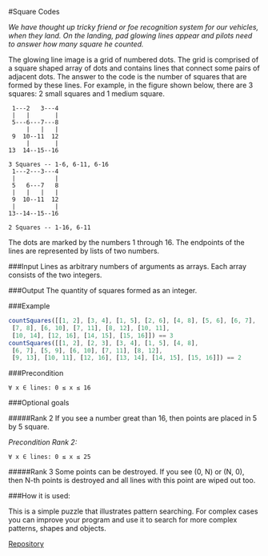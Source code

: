 #Square Codes

*We have thought up tricky friend or foe recognition system for our vehicles, when they land. On the landing, pad glowing lines appear and pilots need to answer how many square he counted.*

The glowing line image is a grid of numbered dots. The grid is comprised of a square shaped array of dots and contains lines that connect some pairs of adjacent dots. The answer to the code is the number of squares that are formed by these lines. For example, in the figure shown below, there are 3 squares: 2 small squares and 1 medium square.

	 1---2   3---4
	 |   |       |
	 5---6---7---8
	     |   |   |
	 9  10--11  12
	     |       |
	13  14--15--16

	3 Squares -- 1-6, 6-11, 6-16
	 1---2---3---4
	 |           |
	 5   6---7   8
	 |   |   |   |
	 9  10--11  12
	 |           |
	13--14--15--16

	2 Squares -- 1-16, 6-11

The dots are marked by the numbers 1 through 16. The endpoints of the lines are represented by lists of two numbers.

###Input
Lines as arbitrary numbers of arguments as arrays. Each array consists of the two integers.

###Output
The quantity of squares formed as an integer.

###Example
```javascript
countSquares([[1, 2], [3, 4], [1, 5], [2, 6], [4, 8], [5, 6], [6, 7],
 [7, 8], [6, 10], [7, 11], [8, 12], [10, 11],
 [10, 14], [12, 16], [14, 15], [15, 16]]) == 3
countSquares([[1, 2], [2, 3], [3, 4], [1, 5], [4, 8],
 [6, 7], [5, 9], [6, 10], [7, 11], [8, 12],
 [9, 13], [10, 11], [12, 16], [13, 14], [14, 15], [15, 16]]) == 2
```

###Precondition

	∀ x ∈ lines: 0 ≤ x ≤ 16

###Optional goals

#####Rank 2
If you see a number great than 16, then points are placed in 5 by 5 square.

*Precondition Rank 2:*

	∀ x ∈ lines: 0 ≤ x ≤ 25

#####Rank 3
Some points can be destroyed. If you see (0, N) or (N, 0), then N-th points is destroyed and all lines with this point are wiped out too.

###How it is used:

This is a simple puzzle that illustrates pattern searching. For complex cases you can improve your program and use it to search for more complex patterns, shapes and objects.

[Repository](https://github.com/Checkio-Game-Missions/checkio-empire-square-codes.git)
